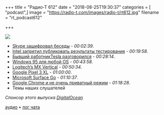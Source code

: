 +++
title = "Радио-Т 612"
date = "2018-08-25T19:30:37"
categories = [ "podcast",]
image = "https://radio-t.com/images/radio-t/rt612.jpg"
filename = "rt_podcast612"

+++

![](https://radio-t.com/images/radio-t/rt612.jpg)

- [Skype зашифровал беседы](https://www.theverge.com/2018/8/20/17725226/skype-private-conversation-end-to-end-encrypted-opt-in) - *00:02:39*.
- [Intel запретил публиковать результаты тестирования](http://www.opennet.ru/opennews/art.shtml?num=49171) - *00:19:58*.
- [Бывший работникTesla разговорился](https://www.reddit.com/r/EnoughMuskSpam/comments/99sbwa/former_tesla_programmers_anecdotes_about_problems/) - *00:28:14*.
- [Windows 95 для любой OS](https://venturebeat.com/2018/08/23/you-can-now-download-windows-95-as-an-app-for-mac-windows-and-linux/) - *00:43:58*.
- [Logitech’s MX Vertical](https://thenextweb.com/plugged/2018/08/23/logitechs-mx-vertical-is-the-ergonomic-mouse-i-didnt-know-i-wanted/) - *00:50:34*.
- [Google Pixel 3 XL](https://tech.co/google-pixel-3-xl-leaks-rumors-2018-08) - *01:00:00*.
- [Microsoft Surface Go](https://www.zdnet.com/pictures/microsoft-surface-go-first-impressions/) - *01:10:37*.
- [Google Chrome и не очень приватный режим](https://www.independent.co.uk/life-style/gadgets-and-tech/news/google-chrome-incognito-mode-personal-data-private-browser-a8502386.html) - *01:18:28*.
- Темы наших слушателей

*Спонсор этого выпуска [DigitalOcean](https://www.digitalocean.com)*


[аудио](https://cdn.radio-t.com/rt_podcast612.mp3) • [лог чата](http://chat.radio-t.com/logs/radio-t-612.html)
<audio src="https://cdn.radio-t.com/rt_podcast612.mp3" preload="none"></audio>
